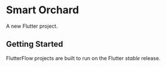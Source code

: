 # Smart Orchard

A new Flutter project.

## Getting Started

FlutterFlow projects are built to run on the Flutter _stable_ release.
